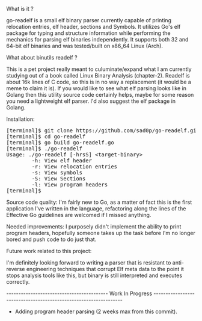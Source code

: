 What is it ?

go-readelf is a small elf binary parser currently capable of printing relocation entries, elf header, sections and Symbols.
It utilizes Go's elf package for typing and structure information while performing the mechanics for 
parsing elf binaries independently. It supports both 32 and 64-bit elf binaries and was tested/built on x86_64 Linux (Arch).

What about binutils readelf ?

This is a pet project really meant to culuminate/expand what I am currently studying out of a book called 
Linux Binary Analysis (chapter-2). Readelf is about 16k lines of C code, so this is in no way a replacement (it would be a meme to claim it is).
If you would like to see what elf parsing looks like in Golang then this utility source code certainly helps, maybe for some reason you need a lightweight elf parser.
I'd also suggest
the elf package in Golang.

Installation:
<pre>
[terminal]$ git clone https://github.com/sad0p/go-readelf.git
[terminal]$ cd go-readelf
[terminal]$ go build go-readelf.go
[terminal]$ ./go-readelf
Usage: ./go-readelf [-hrsS] &lt;target-binary&gt;
        -h: View elf header
        -r: View relocation entries
        -s: View symbols
        -S: View Sections
        -l: View program headers
[terminal]$ 
</pre>
Source code quality:
I'm fairly new to Go, as a matter of fact this is the first application I've written in the language, refactoring
along the lines of the Effective Go guidelines are welcomed if I missed anything.

Needed improvements:
I purposely didn't implement the ability to print program headers, hopefully someone takes up the task before I'm
no longer bored and push code to do just that.

Future work related to this project:

I'm definitely looking forward to writing a parser that is resistant to anti-reverse engineering techniques that corrupt
Elf meta data to the point it stops analysis tools like this, but binary is still interpreted and executes correctly.


------------------------------------------ Work In Progress -----------------------------------------------------------------

- Adding program header parsing (2 weeks max from this commit).
